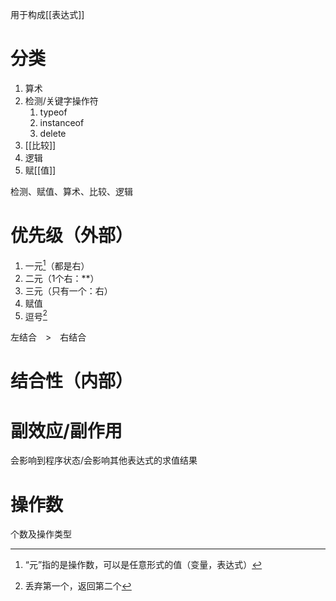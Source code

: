 用于构成[[表达式]]

# 分类
1. 算术
2. 检测/关键字操作符
	1. typeof
	2. instanceof
	3. delete
3. [[比较]]
4. 逻辑
5. 赋[[值]] 

检测、赋值、算术、比较、逻辑
# 优先级（外部）
1. 一元[^2]（都是右）
2. 二元（1个右：\*\*）
3. 三元（只有一个：右）
4. 赋值
5. 逗号[^1]

左结合　>　右结合
# 结合性（内部）
# 副效应/副作用
会影响到程序状态/会影响其他表达式的求值结果
# 操作数
个数及操作类型

[^1]: 丢弃第一个，返回第二个
[^2]: “元”指的是操作数，可以是任意形式的值（变量，表达式）